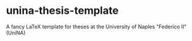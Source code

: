 # unina-thesis-template
A fancy LaTeX template for theses at the University of Naples "Federico II" (UniNA)
